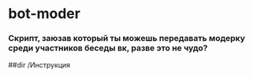 # bot-moder
### Скрипт, заюзав который ты можешь передавать модерку среди участников беседы вк, разве это не чудо?
##dir    /Инструкция
